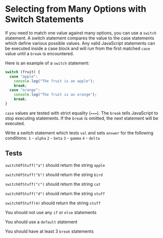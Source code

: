 # Selecting from Many Options with Switch Statements

If you need to match one value against many options, you can use a `switch` statement. A switch statement compares the value to the case statements which define various possible values. Any valid JavaScript statements can be executed inside a case block and will run from the first matched `case` value until a `break` is encountered.

Here is an example of a `switch` statement:

```javascript
switch (fruit) {
  case "apple":
    console.log("The fruit is an apple");
    break;
  case "orange":
    console.log("The fruit is an orange");
    break;
}
```

`case` values are tested with strict equality (`===`). The `break` tells JavaScript to stop executing statements. If the `break` is omitted, the next statement will be executed.

Write a switch statement which tests `val` and sets `answer` for the following conditions:
`1` - `alpha`
`2` - `beta`
`3` - `gamma`
`4` - `delta`

## Tests

`switchOfStuff("a")` should return the string `apple`

`switchOfStuff("b")` should return the string `bird`

`switchOfStuff("c")` should return the string `cat`

`switchOfStuff("d")` should return the string `stuff`

`switchOfStuff(4)` should return the string `stuff`

You should not use any `if` or `else` statements

You should use a `default` statement

You should have at least 3 `break` statements
